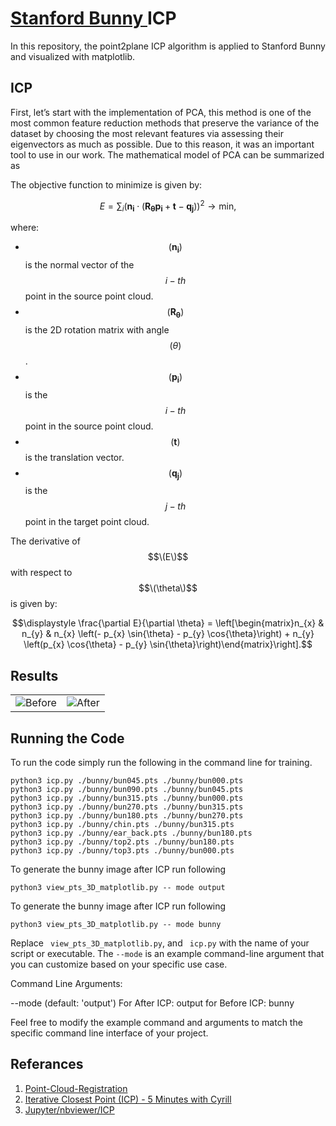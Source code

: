# <a href="http://graphics.stanford.edu/data/3Dscanrep/"> Stanford Bunny </a> ICP
In this repository, the point2plane ICP algorithm is applied to Stanford Bunny and visualized with matplotlib.



## ICP

First, let’s start with the implementation of PCA, this method is one of the most common feature reduction methods that preserve the variance of the dataset by choosing the most relevant features via assessing their eigenvectors as much as possible. Due to this reason, it was an important tool to use in our work. The mathematical model of PCA can be summarized as 



The objective function to minimize is given by:

$$E = \sum_i \left(\mathbf{n_i} \cdot \left(\mathbf{R_\theta} \mathbf{p_i} + \mathbf{t} - \mathbf{q_j}\right)\right)^2 \rightarrow \mathrm{min},$$

where:
- $$(\mathbf{n_i})$$ is the normal vector of the $$i-th$$ point in the source point cloud.
- $$(\mathbf{R_\theta})$$ is the 2D rotation matrix with angle $$(\theta)$$.
- $$(\mathbf{p_i})$$ is the $$i-th$$ point in the source point cloud.
- $$(\mathbf{t})$$ is the translation vector.
- $$(\mathbf{q_j})$$ is the $$j-th$$ point in the target point cloud.

The derivative of $$\(E\)$$ with respect to $$\(\theta\)$$ is given by:

$$\displaystyle \frac{\partial E}{\partial \theta} = \left[\begin{matrix}n_{x} & n_{y} & n_{x} \left(- p_{x} \sin{\theta} - p_{y} \cos{\theta}\right) + n_{y} \left(p_{x} \cos{\theta} - p_{y} \sin{\theta}\right)\end{matrix}\right].$$





## Results


<table>
  <tr>
    <td align="center">
      <img src="https://github.com/baturalpguven/Stanford_Bunny_ICP/assets/77858949/aa91c3cf-4a26-4d56-90f9-526bd6351844" alt="Before" >
    </td>
    <td align="center">
      <img src=https://github.com/baturalpguven/Stanford_Bunny_ICP/assets/77858949/2a69f220-448b-4bff-b03d-23a137a9df61" alt="After" >
    </td>
  </tr>
</table>


## Running the Code
To run the code simply run the following in the command line for training.

```
python3 icp.py ./bunny/bun045.pts ./bunny/bun000.pts
python3 icp.py ./bunny/bun090.pts ./bunny/bun045.pts
python3 icp.py ./bunny/bun315.pts ./bunny/bun000.pts
python3 icp.py ./bunny/bun270.pts ./bunny/bun315.pts
python3 icp.py ./bunny/bun180.pts ./bunny/bun270.pts
python3 icp.py ./bunny/chin.pts ./bunny/bun315.pts
python3 icp.py ./bunny/ear_back.pts ./bunny/bun180.pts
python3 icp.py ./bunny/top2.pts ./bunny/bun180.pts
python3 icp.py ./bunny/top3.pts ./bunny/bun000.pts

```

To generate the bunny image after ICP run following

```
python3 view_pts_3D_matplotlib.py -- mode output
```

To generate the bunny image after ICP run following
```
python3 view_pts_3D_matplotlib.py -- mode bunny
```


Replace ` view_pts_3D_matplotlib.py`, and ` icp.py` with the name of your script or executable. The `--mode` is an example command-line argument that you can customize based on your specific use case.

Command Line Arguments:

--mode <str> (default: 'output')
    For After ICP: output for Before ICP: bunny


Feel free to modify the example command and arguments to match the specific command line interface of your project.



## Referances

1. <a href="https://github.com/ReillyBova/Point-Cloud-Registration/tree/master"> Point-Cloud-Registration </a>
2. <a href="https://www.youtube.com/watch?v=QWDM4cFdKrE"> Iterative Closest Point (ICP) - 5 Minutes with Cyrill </a>
3. <a href="https://nbviewer.org/github/niosus/notebooks/blob/master/icp.ipynb"> Jupyter/nbviewer/ICP </a>








